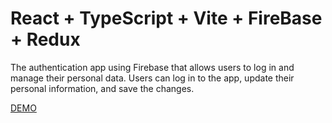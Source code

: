 # React + TypeScript + Vite + FireBase + Redux

The authentication app using Firebase that allows users to log in and manage their personal data.
Users can log in to the app, update their personal information, and save the changes.




[DEMO](https://6520365007d5881437777e83--mellifluous-monstera-d8161f.netlify.app)


